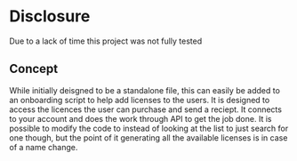 # **Disclosure**
Due to a lack of time this project was not fully tested

## **Concept**
While initially deisgned to be a standalone file, this can easily be added to an onboarding script 
to help add licenses to the users. 
It is designed to access the licences the user can purchase and send a reciept. 
It connects to your account and does the work through API to get the job done.
It is possible to modify the code to instead of looking at the list to just search for one though,
but the point of it generating all the available licenses is in case of a name change.
